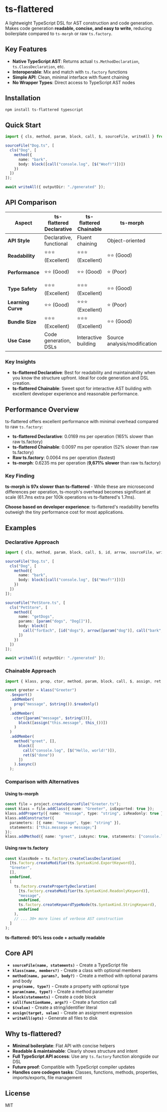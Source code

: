 # ts-flattered

A lightweight TypeScript DSL for AST construction and code generation. Makes code generation **readable, concise, and easy to write**, reducing boilerplate compared to `ts-morph` or raw `ts.factory`.

## Key Features

- **Native TypeScript AST**: Returns actual `ts.MethodDeclaration`, `ts.ClassDeclaration`, etc.
- **Interoperable**: Mix and match with `ts.factory` functions
- **Simple API**: Clean, minimal interface with fluent chaining
- **No Wrapper Types**: Direct access to TypeScript AST nodes

## Installation

```bash
npm install ts-flattered typescript
```

## Quick Start

```typescript
import { cls, method, param, block, call, $, sourceFile, writeAll } from "ts-flattered";

sourceFile("Dog.ts", [
  cls("Dog", [
    method({ 
      name: "bark", 
      body: block([call("console.log", [$("Woof!")])])
    })
  ])
]);

await writeAll({ outputDir: "./generated" });
```

## API Comparison

| Aspect | ts-flattered Declarative | ts-flattered Chainable | ts-morph | ts.factory |
|--------|------------------------|-----------------------|----------|------------|
| **API Style** | Declarative, functional | Fluent chaining | Object-oriented | Imperative factory |
| **Readability** | ⭐⭐⭐ (Excellent) | ⭐⭐⭐ (Excellent) | ⭐⭐ (Good) | ⭐ (Poor) |
| **Performance** | ⭐⭐ (Good) | ⭐⭐ (Good) | ⭐ (Poor) | ⭐⭐⭐ (Excellent) |
| **Type Safety** | ⭐⭐⭐ (Excellent) | ⭐⭐⭐ (Excellent) | ⭐⭐ (Good) | ⭐⭐⭐ (Excellent) |
| **Learning Curve** | ⭐⭐ (Good) | ⭐⭐⭐ (Excellent) | ⭐ (Poor) | ⭐ (Poor) |
| **Bundle Size** | ⭐⭐⭐ (Excellent) | ⭐⭐⭐ (Excellent) | ⭐⭐ (Good) | ⭐⭐⭐ (Excellent) |
| **Use Case** | Code generation, DSLs | Interactive building | Source analysis/modification | Low-level AST work |

### Key Insights

- **ts-flattered Declarative**: Best for readability and maintainability when you know the structure upfront. Ideal for code generation and DSL creation.
- **ts-flattered Chainable**: Sweet spot for interactive AST building with excellent developer experience and reasonable performance.

## Performance Overview

ts-flattered offers excellent performance with minimal overhead compared to raw `ts.factory`:

- **ts-flattered Declarative**: 0.0169 ms per operation (165% slower than raw ts.factory)
- **ts-flattered Chainable**: 0.0097 ms per operation (52% slower than raw ts.factory)
- **Raw ts.factory**: 0.0064 ms per operation (fastest)
- **ts-morph**: 0.6235 ms per operation (**9,671% slower** than raw ts.factory)

### Key Finding
**ts-morph is 97x slower than ts-flattered** - While these are microsecond differences per operation, ts-morph's overhead becomes significant at scale (61.7ms extra per 100k operations vs ts-flattered's 1.7ms).

**Choose based on developer experience**: ts-flattered's readability benefits outweigh the tiny performance cost for most applications.

## Examples

### Declarative Approach
```typescript
import { cls, method, param, block, call, $, id, arrow, sourceFile, writeAll } from "ts-flattered";

sourceFile("Dog.ts", [
  cls("Dog", [
    method({ 
      name: "bark", 
      body: block([call("console.log", [$("Woof!")])])
    })
  ])
]);

sourceFile("PetStore.ts", [
  cls("PetStore", [
    method({
      name: "getDogs",
      params: [param("dogs", "Dog[]")],
      body: block([
        call("forEach", [id("dogs"), arrow([param("dog")], call("bark", [id("dog")]))])
      ])
    })
  ])
]);

await writeAll({ outputDir: "./generated" });
```

### Chainable Approach
```typescript
import { klass, prop, ctor, method, param, block, call, $, assign, ret, this_, $string } from "ts-flattered";

const greeter = klass("Greeter")
  .$export()
  .addMember(
    prop("message", $string()).$readonly()
  )
  .addMember(
    ctor([param("message", $string())], 
      block([assign("this.message", this_())])
    )
  )
  .addMember(
    method("greet", [], 
      block([
        call("console.log", [$("Hello, world!")]),
        ret($("done"))
      ])
    ).$async()
  );
```

### Comparison with Alternatives

#### Using ts-morph
```ts
const file = project.createSourceFile("Greeter.ts");
const klass = file.addClass({ name: "Greeter", isExported: true });
klass.addProperty({ name: "message", type: "string", isReadonly: true });
klass.addConstructor({
  parameters: [{ name: "message", type: "string" }],
  statements: ["this.message = message;"]
});
klass.addMethod({ name: "greet", isAsync: true, statements: ["console.log('Hello, world!');", "return 'done';"] });
```

#### Using raw ts.factory
```ts
const klassNode = ts.factory.createClassDeclaration(
  [ts.factory.createModifier(ts.SyntaxKind.ExportKeyword)],
  "Greeter",
  [],
  undefined,
  [
    ts.factory.createPropertyDeclaration(
      [ts.factory.createModifier(ts.SyntaxKind.ReadonlyKeyword)],
      "message",
      undefined,
      ts.factory.createKeywordTypeNode(ts.SyntaxKind.StringKeyword),
      undefined
    ),
    // ... 30+ more lines of verbose AST construction
  ]
);
```

**ts-flattered: 90% less code + actually readable**

## Core API

- **`sourceFile(name, statements)`** - Create a TypeScript file
- **`klass(name, members?)`** - Create a class with optional members
- **`method(name, params?, body?)`** - Create a method with optional params and body
- **`prop(name, type?)`** - Create a property with optional type
- **`param(name, type?)`** - Create a method parameter
- **`block(statements)`** - Create a code block
- **`call(functionName, args?)`** - Create a function call
- **`$(value)`** - Create a string/identifier literal
- **`assign(target, value)`** - Create an assignment expression
- **`writeAll(opts)`** - Generate all files to disk

## Why ts-flattered?

- **Minimal boilerplate**: Flat API with concise helpers
- **Readable & maintainable**: Clearly shows structure and intent
- **Full TypeScript API access**: Use any `ts.factory` function alongside our DSL
- **Future proof**: Compatible with TypeScript compiler updates
- **Handles core codegen tasks**: Classes, functions, methods, properties, imports/exports, file management

## License

MIT
